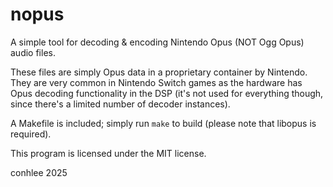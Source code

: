 # nopus
A simple tool for decoding & encoding Nintendo Opus (NOT Ogg Opus) audio files.

These files are simply Opus data in a proprietary container by Nintendo. They are very common in Nintendo Switch games as the hardware has Opus decoding functionality in the DSP (it's not used for everything though, since there's a limited number of decoder instances).

A Makefile is included; simply run `make` to build (please note that libopus is required).

This program is licensed under the MIT license.

conhlee 2025